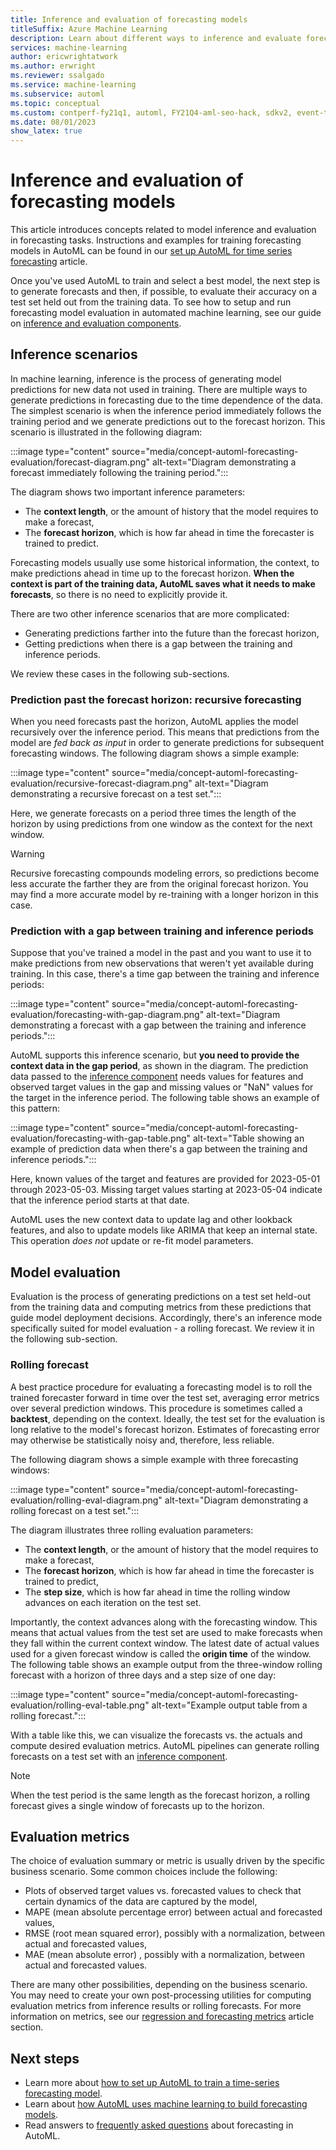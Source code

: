 ```yaml
---
title: Inference and evaluation of forecasting models
titleSuffix: Azure Machine Learning
description: Learn about different ways to inference and evaluate forecasting models
services: machine-learning
author: ericwrightatwork
ms.author: erwright
ms.reviewer: ssalgado 
ms.service: machine-learning
ms.subservice: automl
ms.topic: conceptual
ms.custom: contperf-fy21q1, automl, FY21Q4-aml-seo-hack, sdkv2, event-tier1-build-2022
ms.date: 08/01/2023
show_latex: true
---
```


# Inference and evaluation of forecasting models

This article introduces concepts related to model inference and evaluation in forecasting tasks. Instructions and examples for training forecasting models in AutoML can be found in our [set up AutoML for time series forecasting](./how-to-auto-train-forecast.md) article.

Once you've used AutoML to train and select a best model, the next step is to generate forecasts and then, if possible, to evaluate their accuracy on a test set held out from the training data. To see how to setup and run forecasting model evaluation in automated machine learning, see our guide on [inference and evaluation components](how-to-auto-train-forecast.md#orchestrating-training-inference-and-evaluation-with-components-and-pipelines).

## Inference scenarios

In machine learning, inference is the process of generating model predictions for new data not used in training. There are multiple ways to generate predictions in forecasting due to the time dependence of the data. The simplest scenario is when the inference period immediately follows the training period and we generate predictions out to the forecast horizon. This scenario is illustrated in the following diagram:

:::image type="content" source="media/concept-automl-forecasting-evaluation/forecast-diagram.png" alt-text="Diagram demonstrating a forecast immediately following the training period.":::

The diagram shows two important inference parameters:

* The **context length**, or the amount of history that the model requires to make a forecast,
* The **forecast horizon**, which is how far ahead in time the forecaster is trained to predict.

Forecasting models usually use some historical information, the context, to make predictions ahead in time up to the forecast horizon. **When the context is part of the training data, AutoML saves what it needs to make forecasts**, so there is no need to explicitly provide it.

There are two other inference scenarios that are more complicated: 

* Generating predictions farther into the future than the forecast horizon,
* Getting predictions when there is a gap between the training and inference periods.

We review these cases in the following sub-sections.    

### Prediction past the forecast horizon: recursive forecasting

When you need forecasts past the horizon, AutoML applies the model recursively over the inference period. This means that predictions from the model are _fed back as input_ in order to generate predictions for subsequent forecasting windows. The following diagram shows a simple example:

:::image type="content" source="media/concept-automl-forecasting-evaluation/recursive-forecast-diagram.png" alt-text="Diagram demonstrating a recursive forecast on a test set.":::

Here, we generate forecasts on a period three times the length of the horizon by using predictions from one window as the context for the next window.

> [!WARNING]
> Recursive forecasting compounds modeling errors, so predictions become less accurate the farther they are from the original forecast horizon. You may find a more accurate model by re-training with a longer horizon in this case.

### Prediction with a gap between training and inference periods

Suppose that you've trained a model in the past and you want to use it to make predictions from new observations that weren't yet available during training. In this case, there's a time gap between the training and inference periods:    

:::image type="content" source="media/concept-automl-forecasting-evaluation/forecasting-with-gap-diagram.png" alt-text="Diagram demonstrating a forecast with a gap between the training and inference periods.":::

AutoML supports this inference scenario, but **you need to provide the context data in the gap period**, as shown in the diagram. The prediction data passed to the [inference component](how-to-auto-train-forecast.md#orchestrating-training-inference-and-evaluation-with-components-and-pipelines) needs values for features and observed target values in the gap and missing values or "NaN" values for the target in the inference period. The following table shows an example of this pattern:  
 
:::image type="content" source="media/concept-automl-forecasting-evaluation/forecasting-with-gap-table.png" alt-text="Table showing an example of prediction data when there's a gap between the training and inference periods.":::

Here, known values of the target and features are provided for 2023-05-01 through 2023-05-03. Missing target values starting at 2023-05-04 indicate that the inference period starts at that date. 

AutoML uses the new context data to update lag and other lookback features, and also to update models like ARIMA that keep an internal state. This operation _does not_ update or re-fit model parameters.  
  
## Model evaluation

Evaluation is the process of generating predictions on a test set held-out from the training data and computing metrics from these predictions that guide model deployment decisions. Accordingly, there's an inference mode specifically suited for model evaluation - a rolling forecast. We review it in the following sub-section.     

### Rolling forecast

 A best practice procedure for evaluating a forecasting model is to roll the trained forecaster forward in time over the test set, averaging error metrics over several prediction windows. This procedure is sometimes called a **backtest**, depending on the context. Ideally, the test set for the evaluation is long relative to the model's forecast horizon. Estimates of forecasting error may otherwise be statistically noisy and, therefore, less reliable. 

The following diagram shows a simple example with three forecasting windows:

:::image type="content" source="media/concept-automl-forecasting-evaluation/rolling-eval-diagram.png" alt-text="Diagram demonstrating a rolling forecast on a test set.":::

The diagram illustrates three rolling evaluation parameters:

* The **context length**, or the amount of history that the model requires to make a forecast,
* The **forecast horizon**, which is how far ahead in time the forecaster is trained to predict,
* The **step size**, which is how far ahead in time the rolling window advances on each iteration on the test set.

Importantly, the context advances along with the forecasting window. This means that actual values from the test set are used to make forecasts when they fall within the current context window. The latest date of actual values used for a given forecast window is called the **origin time** of the window. The following table shows an example output from the three-window rolling forecast with a horizon of three days and a step size of one day:

:::image type="content" source="media/concept-automl-forecasting-evaluation/rolling-eval-table.png" alt-text="Example output table from a rolling forecast.":::

With a table like this, we can visualize the forecasts vs. the actuals and compute desired evaluation metrics. AutoML pipelines can generate rolling forecasts on a test set with an [inference component](how-to-auto-train-forecast.md#orchestrating-training-inference-and-evaluation-with-components-and-pipelines).

> [!NOTE]
> When the test period is the same length as the forecast horizon, a rolling forecast gives a single window of forecasts up to the horizon.

## Evaluation metrics

The choice of evaluation summary or metric is usually driven by the specific business scenario. Some common choices include the following:

* Plots of observed target values vs. forecasted values to check that certain dynamics of the data are captured by the model,
* MAPE (mean absolute percentage error) between actual and forecasted values,
* RMSE (root mean squared error), possibly with a normalization, between actual and forecasted values,
* MAE (mean absolute error) , possibly with a normalization, between actual and forecasted values.

There are many other possibilities, depending on the business scenario. You may need to create your own post-processing utilities for computing evaluation metrics from inference results or rolling forecasts. For more information on metrics, see our [regression and forecasting metrics](how-to-understand-automated-ml.md#regressionforecasting-metrics) article section. 

## Next steps

* Learn more about [how to set up AutoML to train a time-series forecasting model](./how-to-auto-train-forecast.md).
* Learn about [how AutoML uses machine learning to build forecasting models](./concept-automl-forecasting-methods.md).
* Read answers to [frequently asked questions](./how-to-automl-forecasting-faq.md) about forecasting in AutoML.